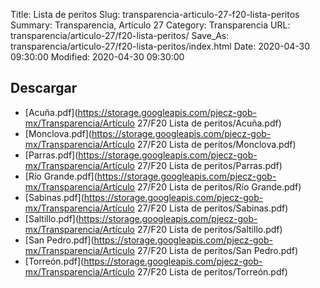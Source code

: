 Title: Lista de peritos
Slug: transparencia-articulo-27-f20-lista-peritos
Summary: Transparencia, Artículo 27
Category: Transparencia
URL: transparencia/articulo-27/f20-lista-peritos/
Save_As: transparencia/articulo-27/f20-lista-peritos/index.html
Date: 2020-04-30 09:30:00
Modified: 2020-04-30 09:30:00


 



## Descargar


* [Acuña.pdf](https://storage.googleapis.com/pjecz-gob-mx/Transparencia/Artículo 27/F20 Lista de peritos/Acuña.pdf)
* [Monclova.pdf](https://storage.googleapis.com/pjecz-gob-mx/Transparencia/Artículo 27/F20 Lista de peritos/Monclova.pdf)
* [Parras.pdf](https://storage.googleapis.com/pjecz-gob-mx/Transparencia/Artículo 27/F20 Lista de peritos/Parras.pdf)
* [Río Grande.pdf](https://storage.googleapis.com/pjecz-gob-mx/Transparencia/Artículo 27/F20 Lista de peritos/Río Grande.pdf)
* [Sabinas.pdf](https://storage.googleapis.com/pjecz-gob-mx/Transparencia/Artículo 27/F20 Lista de peritos/Sabinas.pdf)
* [Saltillo.pdf](https://storage.googleapis.com/pjecz-gob-mx/Transparencia/Artículo 27/F20 Lista de peritos/Saltillo.pdf)
* [San Pedro.pdf](https://storage.googleapis.com/pjecz-gob-mx/Transparencia/Artículo 27/F20 Lista de peritos/San Pedro.pdf)
* [Torreón.pdf](https://storage.googleapis.com/pjecz-gob-mx/Transparencia/Artículo 27/F20 Lista de peritos/Torreón.pdf)


 


